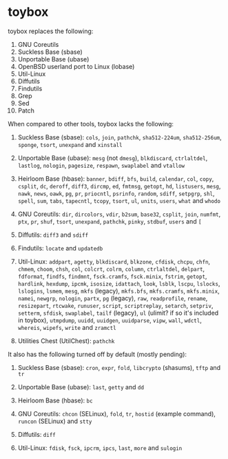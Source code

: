 # toybox

toybox replaces the following:
1. GNU Coreutils
2. Suckless Base (sbase)
3. Unportable Base (ubase)
4. OpenBSD userland port to Linux (lobase)
5. Util-Linux
6. Diffutils
7. Findutils
8. Grep
9. Sed
10. Patch

When compared to other tools, toybox lacks the following:

1. Suckless Base (sbase): `cols`, `join`, `pathchk`, `sha512-224um`,
`sha512-256um`, `sponge`, `tsort`, `unexpand` and `xinstall`

2. Unportable Base (ubase): `mesg` (not `dmesg`), `blkdiscard`, `ctrlaltdel`,
`lastlog`, `nologin`, `pagesize`, `respawn`, `swaplabel` and `vtallow`

3. Heirloom Base (hbase): `banner`, `bdiff`, `bfs`, `build`, `calendar`, `col`,
`copy`, `csplit`, `dc`, `deroff`, `diff3`, `dircmp`, `ed`, `fmtmsg`, `getopt`,
`hd`, `listusers`, `mesg`, `nawk`, `news`, `oawk`, `pg`, `pr`, `priocntl`,
`psrinfo`, `random`, `sdiff`, `setpgrp`, `shl`, `spell`, `sum`, `tabs`,
`tapecntl`, `tcopy`, `tsort`, `ul`, `units`, `users`, `what` and `whodo`

4. GNU Coreutils: `dir`, `dircolors`, `vdir`, `b2sum`, `base32`, `csplit`,
`join`, `numfmt`, `ptx`, `pr`, `shuf`, `tsort`, `unexpand`, `pathchk`, `pinky`,
`stdbuf`, `users` and `[`

5. Diffutils: `diff3` and `sdiff`

6. Findutils: `locate` and `updatedb`

7. Util-Linux: `addpart`, `agetty`, `blkdiscard`, `blkzone`, `cfdisk`, `chcpu`,
`chfn`, `chmem`, `choom`, `chsh`, `col`, `colcrt`, `colrm`, `column`,
`ctrlaltdel`, `delpart`, `fdformat`, `findfs`, `findmnt`, `fsck.cramfs`,
`fsck.minix`, `fstrim`, `getopt`, `hardlink`, `hexdump`, `ipcmk`, `isosize`,
`idattach`, `look`, `lsblk`, `lscpu`, `lslocks`, `lslogins`, `lsmem`, `mesg`,
`mkfs` (legacy), `mkfs.bfs`, `mkfs.cramfs`, `mkfs.minix`, `namei`, `newgrp`,
`nologin`, `partx`, `pg` (legacy), `raw`, `readprofile`, `rename`, `resizepart`,
`rtcwake`, `runuser`, `script`, `scriptreplay`, `setarch`, `setpriv`, `setterm`,
`sfdisk`, `swaplabel`, `tailf` (legacy), `ul` (ulimit? if so it's included in
toybox), `utmpdump`, `uuidd`, `uuidgen`, `uuidparse`, `vipw`, `wall`, `wdctl`,
`whereis`, `wipefs`, `write` and `zramctl`

8. Utilities Chest (UtilChest): `pathchk`

It also has the following turned off by default (mostly pending):

1. Suckless Base (sbase): `cron`, `expr`, `fold`, `libcrypto` (shasums), `tftp`
and `tr`

2. Unportable Base (ubase): `last`, `getty` and `dd`

3. Heirloom Base (hbase): `bc`

4. GNU Coreutils: `chcon` (SELinux), `fold`, `tr`, `hostid` (example command),
`runcon` (SELinux) and `stty`

5. Diffutils: `diff`

6. Util-Linux: `fdisk`, `fsck`, `ipcrm`, `ipcs`, `last`, `more` and `sulogin`
